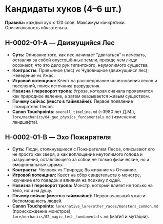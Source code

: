 # Кандидаты хуков (4–6 шт.)

**Правила:** каждый хук ≤ 120 слов. Максимум конкретики. Оригинальность обязательна.

## H-0002-01-A — Движущийся Лес
- **Суть:** Описание того, как лес начинает "двигаться" и исчезать, оставляя за собой опустошённые земли, прежде чем люди осознают, что это дело рук гигантского, неумолимого существа.
- **Контрасты:** Привычное (лес) vs Чудовищное (движущийся лес); Неведение vs Ужас.
- **Игровой потенциал:** Квест на расследование исчезновения лесов и поселений, поиск источника разрушения.
- **Новизна / переворот тропа:** Угроза, которая сначала проявляется как природное явление, а затем оказывается живым существом.
- **Почему сейчас (место в таймлайне):** Первое появление Пожирателя Лесов.
- **Canon Touchpoints:** `overall_timeline.md` (~3980 лет Д.М.), `lore/mechanics/04_geo_physics_fundamentals.md` (изменение ландшафта).

## H-0002-01-B — Эхо Пожирателя
- **Суть:** Люди, столкнувшиеся с Пожирателем Лесов, описывают его не просто как зверя, а как воплощение неутолимого голода и разрушения, оставляющего за собой не только физические, но и эмоциональные шрамы.
- **Контрасты:** Человек vs Природа; Выживание vs Отчаяние.
- **Игровой потенциал:** Квест на сбор свидетельств о монстре, изучение его повадок и влияния на психику людей.
- **Новизна / переворот тропа:** Монстр, который влияет не только на тело, но и на душу.
- **Почему сейчас (место в таймлайне):** Первоначальный ужас и беспомощность людей.
- **Canon Touchpoints:** `lore/native_lore/other_races/monsters_common.md` (происхождение монстров), `lore/mechanics/02_magic_tech_fundamentals.md` (магия и мутации).
